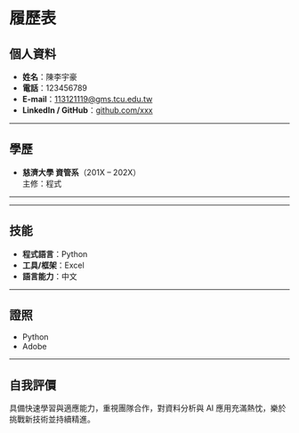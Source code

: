 
# 履歷表

## 個人資料
- **姓名**：陳李宇豪  
- **電話**：123456789
- **E-mail**：113121119@gms.tcu.edu.tw
- **LinkedIn / GitHub**：[github.com/xxx](https://github.com/xxx)

---

## 學歷
- **慈濟大學 資管系**（201X – 202X）  
  主修：程式

---

---

## 技能
- **程式語言**：Python  
- **工具/框架**：Excel
- **語言能力**：中文

---

## 證照
- Python
- Adobe

---

## 自我評價
具備快速學習與適應能力，重視團隊合作，對資料分析與 AI 應用充滿熱忱，樂於挑戰新技術並持續精進。
